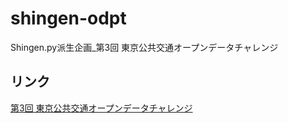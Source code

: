 # shingen-odpt
Shingen.py派生企画_第3回 東京公共交通オープンデータチャレンジ

## リンク
[第3回 東京公共交通オープンデータチャレンジ](https://tokyochallenge.odpt.org/ "tokyochallenge.odpt")
